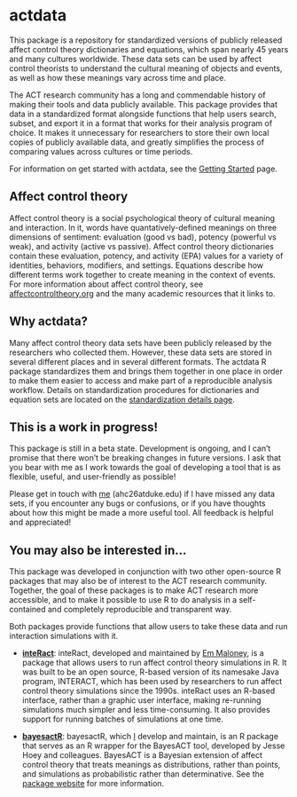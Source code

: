 
<!-- README.md is generated from README.Rmd. Please edit that file -->

# actdata

<!-- badges: start -->
<!-- badges: end -->

This package is a repository for standardized versions of publicly
released affect control theory dictionaries and equations, which span
nearly 45 years and many cultures worldwide. These data sets can be used
by affect control theorists to understand the cultural meaning of
objects and events, as well as how these meanings vary across time and
place.

The ACT research community has a long and commendable history of making
their tools and data publicly available. This package provides that data
in a standardized format alongside functions that help users search,
subset, and export it in a format that works for their analysis program
of choice. It makes it unnecessary for researchers to store their own
local copies of publicly available data, and greatly simplifies the
process of comparing values across cultures or time periods.

For information on get started with actdata, see the [Getting
Started](https://ahcombs.github.io/actdata/articles/actdata.html) page.

## Affect control theory

Affect control theory is a social psychological theory of cultural
meaning and interaction. In it, words have quantatively-defined meanings
on three dimensions of sentiment: evaluation (good vs bad), potency
(powerful vs weak), and activity (active vs passive). Affect control
theory dictionaries contain these evaluation, potency, and activity
(EPA) values for a variety of identities, behaviors, modifiers, and
settings. Equations describe how different terms work together to create
meaning in the context of events. For more information about affect
control theory, see
[affectcontroltheory.org](http://affectcontroltheory.org/the-theory/overview/)
and the many academic resources that it links to.

## Why actdata?

Many affect control theory data sets have been publicly released by the
researchers who collected them. However, these data sets are stored in
several different places and in several different formats. The actdata R
package standardizes them and brings them together in one place in order
to make them easier to access and make part of a reproducible analysis
workflow. Details on standardization procedures for dictionaries and
equation sets are located on the [standardization details
page](https://ahcombs.github.io/actdata/articles/standardization.html).

## This is a work in progress!

This package is still in a beta state. Development is ongoing, and I
can’t promise that there won’t be breaking changes in future versions. I
ask that you bear with me as I work towards the goal of developing a
tool that is as flexible, useful, and user-friendly as possible!

Please get in touch with [me](https://aidancombs.netlify.app/)
(ahc26atduke.edu) if I have missed any data sets, if you encounter any
bugs or confusions, or if you have thoughts about how this might be made
a more useful tool. All feedback is helpful and appreciated!

## You may also be interested in…

This package was developed in conjunction with two other open-source R
packages that may also be of interest to the ACT research community.
Together, the goal of these packages is to make ACT research more
accessible, and to make it possible to use R to do analysis in a
self-contained and completely reproducible and transparent way.

Both packages provide functions that allow users to take these data and
run interaction simulations with it.

-   [**inteRact**](https://ekmaloney.github.io/inteRact/): inteRact,
    developed and maintained by [Em
    Maloney](https://sociology.duke.edu/em-maloney), is a package that
    allows users to run affect control theory simulations in R. It was
    built to be an open source, R-based version of its namesake Java
    program, INTERACT, which has been used by researchers to run affect
    control theory simulations since the 1990s. inteRact uses an R-based
    interface, rather than a graphic user interface, making re-running
    simulations much simpler and less time-consuming. It also provides
    support for running batches of simulations at one time.

-   [**bayesactR**](https://ahcombs.github.io/bayesactR/): bayesactR,
    which [I](https://aidancombs.netlify.app/) develop and maintain, is
    an R package that serves as an R wrapper for the BayesACT tool,
    developed by Jesse Hoey and colleagues. BayesACT is a Bayesian
    extension of affect control theory that treats meanings as
    distributions, rather than points, and simulations as probabilistic
    rather than determinative. See the [package
    website](https://ahcombs.github.io/bayesactR/) for more information.
